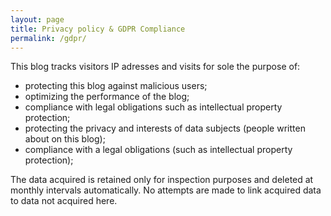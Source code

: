 ```yaml
---
layout: page
title: Privacy policy & GDPR Compliance
permalink: /gdpr/
---
```


This blog tracks visitors IP adresses and visits for sole the purpose of:
 - protecting this blog against malicious users;
 - optimizing the performance of the blog;
 - compliance with legal obligations such as intellectual property protection;
 - protecting the privacy and interests of data subjects (people written about on this blog);
 - compliance with a legal obligations (such as intellectual property protection);  

The data acquired is retained only for inspection purposes and deleted at monthly intervals automatically.
No attempts are made to link acquired data to data not acquired here.
